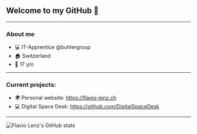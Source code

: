 ## Welcome to my GitHub 👋

---
### About me

  - 💻 IT-Apprentice @buhlergroup
  - 🏠 Switzerland
  - 🎂 17 y/o

---
### Current projects:

  - 🌍 Personal website: https://flavio-lenz.ch
  - 💻 Digital Space Desk: https://github.com/DigitalSpaceDesk

---

![Flavio Lenz's GitHub stats](https://github-readme-stats.vercel.app/api?username=flavio-lenz&theme=blue-green&count_private=true&include_all_commits=true&show_icons=true&hide=prs,issues)
<br>
<!-- ![Top Langs](https://github-readme-stats.vercel.app/api/top-langs/?username=flavio-lenz&theme=blue-green&layout=compact) -->
